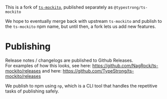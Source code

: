 This is a fork of [`ts-mockito`](https://github.com/NagRock/ts-mockito/), published separately as `@typestrong/ts-mockito`

We hope to eventually merge back with upstream `ts-mockito` and publish to the `ts-mockito` npm name, but until then, a fork lets us add new features.

# Publishing

Release notes / changelogs are published to Github Releases.  
For examples of how this looks, see here: https://github.com/NagRock/ts-mockito/releases
and here: https://github.com/TypeStrong/ts-mockito/releases

We publish to npm using `np`, which is a CLI tool that handles the repetitive tasks of publishing safely.
